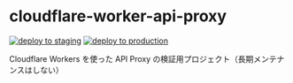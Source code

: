 # cloudflare-worker-api-proxy

[![deploy to staging](https://github.com/keitakn/cloudflare-worker-api-proxy/actions/workflows/deploy-to-staging.yml/badge.svg)](https://github.com/keitakn/cloudflare-worker-api-proxy/actions/workflows/deploy-to-staging.yml)
[![deploy to production](https://github.com/keitakn/cloudflare-worker-api-proxy/actions/workflows/deploy-to-production.yml/badge.svg)](https://github.com/keitakn/cloudflare-worker-api-proxy/actions/workflows/deploy-to-production.yml)

Cloudflare Workers を使った API Proxy の検証用プロジェクト（長期メンテナンスはしない）
